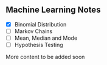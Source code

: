 ## Machine Learning Notes

- [x] Binomial Distribution
- [ ] Markov Chains
- [ ] Mean, Median and Mode
- [ ] Hypothesis Testing

More content to be added soon